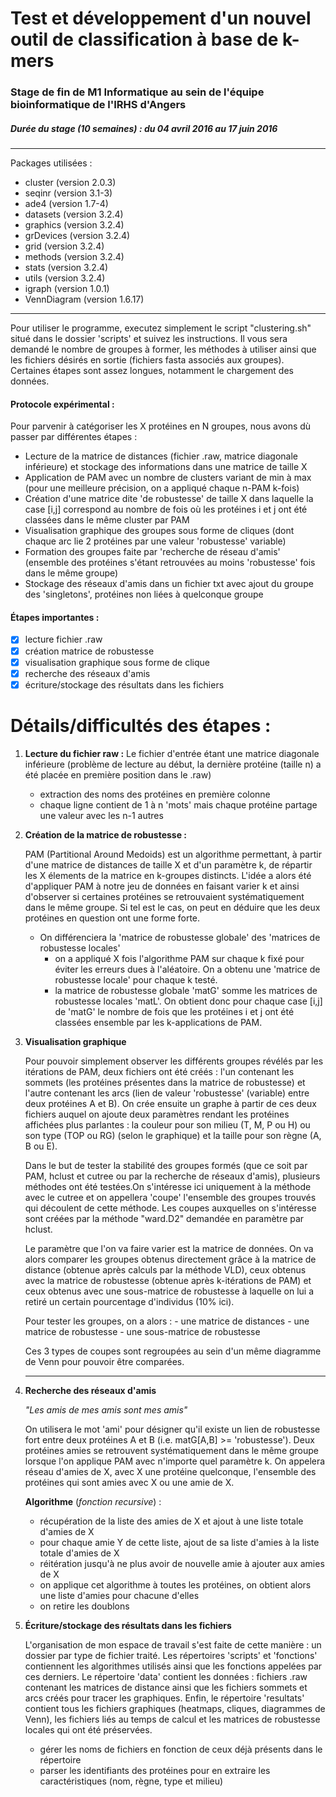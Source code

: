 # **Test et développement d'un nouvel outil de classification à base de k-mers**
### Stage de fin de M1 Informatique au sein de l'équipe bioinformatique de l'IRHS d'Angers
##### Durée du stage (10 semaines) : _du 04 avril 2016 au 17 juin 2016_

---
Packages utilisées :
+  cluster (version 2.0.3)
+  seqinr (version 3.1-3)
+  ade4 (version 1.7-4)
+  datasets (version 3.2.4)
+  graphics (version 3.2.4)
+  grDevices (version 3.2.4)
+  grid (version 3.2.4)
+  methods (version 3.2.4)
+  stats (version 3.2.4)
+  utils (version 3.2.4)
+  igraph (version 1.0.1)
+  VennDiagram (version 1.6.17)

---

Pour utiliser le programme, executez simplement le script "clustering.sh" situé dans le dossier 'scripts' et suivez les instructions. Il vous sera demandé le nombre de groupes à former, les méthodes à utiliser ainsi que les fichiers désirés en sortie (fichiers fasta associés aux groupes).
Certaines étapes sont assez longues, notamment le chargement des données.


#### **Protocole expérimental :**

Pour parvenir à catégoriser les X protéines en N groupes, nous avons dù passer par différentes étapes :
- Lecture de la matrice de distances (fichier .raw, matrice diagonale inférieure) et stockage des informations dans une matrice de taille X
- Application de PAM avec un nombre de clusters variant de min à max (pour une meilleure précision, on a appliqué chaque n-PAM k-fois)
- Création d'une matrice dite 'de robustesse' de taille X dans laquelle la case [i,j] correspond au nombre de fois où les protéines i et j ont été classées dans le même cluster par PAM
- Visualisation graphique des groupes sous forme de cliques (dont chaque arc lie 2 protéines par une valeur 'robustesse' variable)
- Formation des groupes faite par 'recherche de réseau d'amis' (ensemble des protéines s'étant retrouvées au moins 'robustesse' fois dans le même groupe)
- Stockage des réseaux d'amis dans un fichier txt avec ajout du groupe des 'singletons', protéines non liées à quelconque groupe

#### Étapes importantes :
- [x] lecture fichier .raw
- [x] création matrice de robustesse
- [x] visualisation graphique sous forme de clique
- [x] recherche des réseaux d'amis
- [x] écriture/stockage des résultats dans les fichiers

Détails/difficultés des étapes :
=================================
1. **Lecture du fichier raw :**
	Le fichier d'entrée étant une matrice diagonale inférieure (problème de lecture au début, la dernière protéine (taille n) a été placée en première position dans le .raw)
	- extraction des noms des protéines en première colonne
	- chaque ligne contient de 1 à n 'mots' mais chaque protéine partage une valeur avec les n-1 autres

2. **Création de la matrice de robustesse :**
    
	PAM (Partitional Around Medoids) est un algorithme permettant, à partir d'une matrice de distances de taille X et d'un paramètre k, de répartir les X élements de la matrice en k-groupes distincts. L'idée a alors été d'appliquer PAM à notre jeu de données en faisant varier k et ainsi d'observer si certaines protéines se retrouvaient systématiquement dans le même groupe. Si tel est le cas, on peut en déduire que les deux protéines en question ont une forme forte.

	- On différenciera la 'matrice de robustesse globale' des 'matrices de robustesse locales'
		- on a appliqué X fois l'algorithme PAM sur chaque k fixé pour éviter les erreurs dues à l'aléatoire. On a obtenu une 'matrice de robustesse locale' pour chaque k testé.
		- la matrice de robustesse globale 'matG' somme les matrices de robustesse locales 'matL'. On obtient donc pour chaque case [i,j] de 'matG' le nombre de fois que les protéines i et j ont été classées ensemble par les k-applications de PAM.

3. **Visualisation graphique**

	Pour pouvoir simplement observer les différents groupes révélés par les itérations de PAM, deux fichiers ont été créés : l'un contenant les sommets (les protéines présentes dans la matrice de robustesse) et l'autre contenant les arcs (lien de valeur 'robustesse' (variable) entre deux protéines A et B). On crée ensuite un graphe à partir de ces deux fichiers auquel on ajoute deux paramètres rendant les protéines affichées plus parlantes : la couleur pour son milieu (T, M, P ou H) ou son type (TOP ou RG) (selon le graphique) et la taille pour son règne (A, B ou E).

	Dans le but de tester la stabilité des groupes formés (que ce soit par PAM, hclust et cutree ou par la recherche de réseaux d'amis), plusieurs méthodes ont été testées.On s'intéresse ici uniquement à la méthode avec le cutree et on appellera 'coupe' l'ensemble des groupes trouvés qui découlent de cette méthode. Les coupes auxquelles on s'intéresse sont créées par la méthode "ward.D2" demandée en paramètre par hclust.
	
	Le paramètre que l'on va faire varier est la matrice de données. On va alors comparer les groupes obtenus directement grâce à la matrice de distance (obtenue après calculs par la méthode VLD), ceux obtenus avec la matrice de robustesse (obtenue après k-itérations de PAM) et ceux obtenus avec une sous-matrice de robustesse à laquelle on lui a retiré un certain pourcentage d'individus (10% ici).
	
	Pour tester les groupes, on a alors :
    		- une matrice de distances
		- une matrice de robustesse
		- une sous-matrice de robustesse 

	Ces 3 types de coupes sont regroupées au sein d'un même diagramme de Venn pour pouvoir être comparées.

	---

4. **Recherche des réseaux d'amis**

	*"Les amis de mes amis sont mes amis"*

	On utilisera le mot 'ami' pour désigner qu'il existe un lien de robustesse fort entre deux protéines A et B (i.e. matG[A,B] >= 'robustesse'). Deux protéines amies se retrouvent systématiquement dans le même groupe lorsque l'on applique PAM avec n'importe quel paramètre k.
	On appelera réseau d'amies de X, avec X une protéine quelconque, l'ensemble des protéines qui sont amies avec X ou une amie de X.
	
	**Algorithme** (*fonction recursive*) :
	
	- récupération de la liste des amies de X et ajout à une liste totale d'amies de X
	- pour chaque amie Y de cette liste, ajout de sa liste d'amies à la liste totale d'amies de X
	- réitération jusqu'à ne plus avoir de nouvelle amie à ajouter aux amies de X
	- on applique cet algorithme à toutes les protéines, on obtient alors une liste d'amies pour chacune d'elles
	- on retire les doublons
	
5. **Écriture/stockage des résultats dans les fichiers**

	L'organisation de mon espace de travail s'est faite de cette manière : un dossier par type de fichier traité. Les répertoires 'scripts' et 'fonctions' contiennent les algorithmes utilisés ainsi que les fonctions appelées par ces derniers. Le répertoire 'data' contient les données : fichiers .raw contenant les matrices de distance ainsi que les fichiers sommets et arcs créés pour tracer les graphiques. Enfin, le répertoire 'resultats' contient tous les fichiers graphiques (heatmaps, cliques, diagrammes de Venn), les fichiers liés au temps de calcul et les matrices de robustesse locales qui ont été préservées.
	
	- gérer les noms de fichiers en fonction de ceux déjà présents dans le répertoire
	- parser les identifiants des protéines pour en extraire les caractéristiques (nom, règne, type et milieu)

